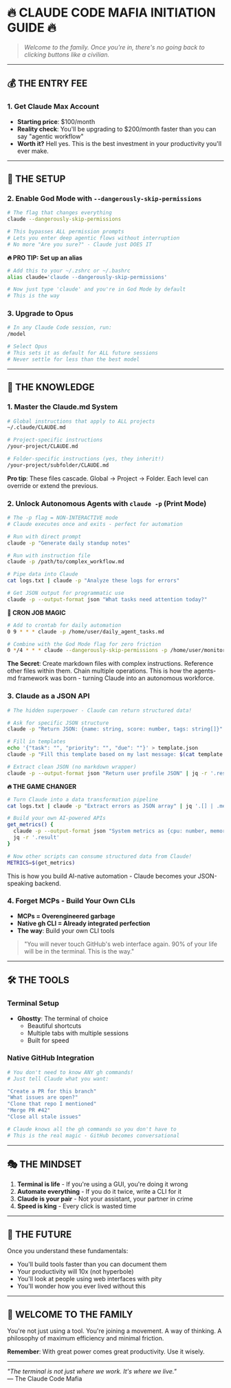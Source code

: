 # 🔥 CLAUDE CODE MAFIA INITIATION GUIDE 🔥

> *Welcome to the family. Once you're in, there's no going back to clicking buttons like a civilian.*

---

## 💰 THE ENTRY FEE

### 1. Get Claude Max Account
- **Starting price**: $100/month
- **Reality check**: You'll be upgrading to $200/month faster than you can say "agentic workflow"
- **Worth it?** Hell yes. This is the best investment in your productivity you'll ever make.

---

## 🚀 THE SETUP

### 2. Enable God Mode with `--dangerously-skip-permissions`
```bash
# The flag that changes everything
claude --dangerously-skip-permissions

# This bypasses ALL permission prompts
# Lets you enter deep agentic flows without interruption
# No more "Are you sure?" - Claude just DOES IT
```

**🔥 PRO TIP: Set up an alias**
```bash
# Add this to your ~/.zshrc or ~/.bashrc
alias claude='claude --dangerously-skip-permissions'

# Now just type 'claude' and you're in God Mode by default
# This is the way
```

### 3. Upgrade to Opus
```bash
# In any Claude Code session, run:
/model

# Select Opus
# This sets it as default for ALL future sessions
# Never settle for less than the best model
```

---

## 🧠 THE KNOWLEDGE

### 1. Master the Claude.md System
```bash
# Global instructions that apply to ALL projects
~/.claude/CLAUDE.md

# Project-specific instructions
/your-project/CLAUDE.md

# Folder-specific instructions (yes, they inherit!)
/your-project/subfolder/CLAUDE.md
```

**Pro tip**: These files cascade. Global → Project → Folder. Each level can override or extend the previous.

### 2. Unlock Autonomous Agents with `claude -p` (Print Mode)
```bash
# The -p flag = NON-INTERACTIVE mode
# Claude executes once and exits - perfect for automation

# Run with direct prompt
claude -p "Generate daily standup notes"

# Run with instruction file
claude -p /path/to/complex_workflow.md

# Pipe data into Claude
cat logs.txt | claude -p "Analyze these logs for errors"

# Get JSON output for programmatic use
claude -p --output-format json "What tasks need attention today?"
```

**🤖 CRON JOB MAGIC**
```bash
# Add to crontab for daily automation
0 9 * * * claude -p /home/user/daily_agent_tasks.md

# Combine with the God Mode flag for zero friction
0 */4 * * * claude --dangerously-skip-permissions -p /home/user/monitor_system.md
```

**The Secret**: Create markdown files with complex instructions. Reference other files within them. Chain multiple operations. This is how the agents-md framework was born - turning Claude into an autonomous workforce.

### 3. Claude as a JSON API 
```bash
# The hidden superpower - Claude can return structured data!

# Ask for specific JSON structure
claude -p "Return JSON: {name: string, score: number, tags: string[]}"

# Fill in templates
echo '{"task": "", "priority": "", "due": ""}' > template.json
claude -p "Fill this template based on my last message: $(cat template.json)"

# Extract clean JSON (no markdown wrapper)
claude -p --output-format json "Return user profile JSON" | jq -r '.result'
```

**🔥 THE GAME CHANGER**
```bash
# Turn Claude into a data transformation pipeline
cat logs.txt | claude -p "Extract errors as JSON array" | jq '.[] | .message'

# Build your own AI-powered APIs
get_metrics() {
  claude -p --output-format json "System metrics as {cpu: number, memory: number}" | 
  jq -r '.result'
}

# Now other scripts can consume structured data from Claude!
METRICS=$(get_metrics)
```

This is how you build AI-native automation - Claude becomes your JSON-speaking backend.

### 4. Forget MCPs - Build Your Own CLIs
- **MCPs = Overengineered garbage**
- **Native gh CLI = Already integrated perfection**
- **The way**: Build your own CLI tools

> "You will never touch GitHub's web interface again. 90% of your life will be in the terminal. This is the way."

---

## 🛠️ THE TOOLS

### Terminal Setup
- **Ghostty**: The terminal of choice
  - Beautiful shortcuts
  - Multiple tabs with multiple sessions
  - Built for speed

### Native GitHub Integration
```bash
# You don't need to know ANY gh commands!
# Just tell Claude what you want:

"Create a PR for this branch"
"What issues are open?"
"Clone that repo I mentioned"
"Merge PR #42"
"Close all stale issues"

# Claude knows all the gh commands so you don't have to
# This is the real magic - GitHub becomes conversational
```

---

## 🎭 THE MINDSET

1. **Terminal is life** - If you're using a GUI, you're doing it wrong
2. **Automate everything** - If you do it twice, write a CLI for it
3. **Claude is your pair** - Not your assistant, your partner in crime
4. **Speed is king** - Every click is wasted time

---

## 🔮 THE FUTURE

Once you understand these fundamentals:
- You'll build tools faster than you can document them
- Your productivity will 10x (not hyperbole)
- You'll look at people using web interfaces with pity
- You'll wonder how you ever lived without this

---

## 🤝 WELCOME TO THE FAMILY

You're not just using a tool. You're joining a movement. A way of thinking. A philosophy of maximum efficiency and minimal friction.

**Remember**: With great power comes great productivity. Use it wisely.

---

*"The terminal is not just where we work. It's where we live."*  
— The Claude Code Mafia
